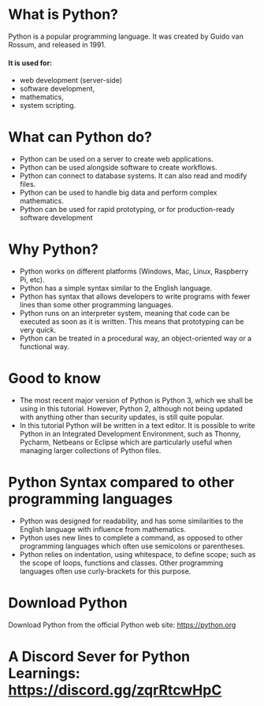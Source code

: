 # What is Python?
Python is a popular programming language. It was created by Guido van Rossum, and released in 1991.
#### It is used for:
  - web development (server-side)
  - software development,
  - mathematics,
  - system scripting.

# What can Python do?

 - Python can be used on a server to create web applications.
 - Python can be used alongside software to create workflows.
 - Python can connect to database systems. It can also read and modify files.
 - Python can be used to handle big data and perform complex mathematics.
 - Python can be used for rapid prototyping, or for production-ready software development

# Why Python?
- Python works on different platforms (Windows, Mac, Linux, Raspberry Pi, etc).
- Python has a simple syntax similar to the English language.
- Python has syntax that allows developers to write programs with fewer lines than some other programming languages.
- Python runs on an interpreter system, meaning that code can be executed as soon as it is written. This means that prototyping can be very quick.
- Python can be treated in a procedural way, an object-oriented way or a functional way.

# Good to know
- The most recent major version of Python is Python 3, which we shall be using in this tutorial. However, Python 2, although not being updated with anything other than security updates, is still quite popular.
- In this tutorial Python will be written in a text editor. It is possible to write Python in an Integrated Development Environment, such as Thonny, Pycharm, Netbeans or Eclipse which are particularly useful when managing larger collections of Python files.

# Python Syntax compared to other programming languages
- Python was designed for readability, and has some similarities to the English language with influence from mathematics.
- Python uses new lines to complete a command, as opposed to other programming languages which often use semicolons or parentheses.
- Python relies on indentation, using whitespace, to define scope; such as the scope of loops, functions and classes. Other programming languages often use curly-brackets for this purpose.

# Download Python
 Download Python from the official Python web site: https://python.org
# A Discord Sever for Python Learnings: https://discord.gg/zqrRtcwHpC
